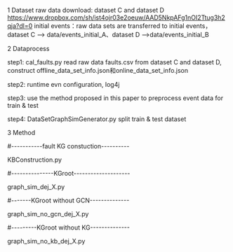 1 Dataset
raw data  download: dataset C and dataset D  https://www.dropbox.com/sh/ist4ojr03e2oeuw/AAD5NkpAFg1nOI2Ttug3h2qja?dl=0 
initial events：raw data  sets are transferred to initial events，dataset C --> data/events_initial_A、dataset D -->data/events_initial_B

2 Dataprocess

step1: cal_faults.py read raw data  faults.csv from dataset C and dataset D, construct offline_data_set_info.json和online_data_set_info.json 

step2: runtime evn configuration, log4j 

step3: use the method proposed in this paper to preprocess event data for train & test

step4: DataSetGraphSimGenerator.py split train & test dataset 
 

3 Method

#-----------fault KG constuction----------

KBConstruction.py  

#---------------KGroot--------------------

graph_sim_dej_X.py


#-------KGroot without GCN--------------

graph_sim_no_gcn_dej_X.py


#---------KGroot without KG--------------

graph_sim_no_kb_dej_X.py
